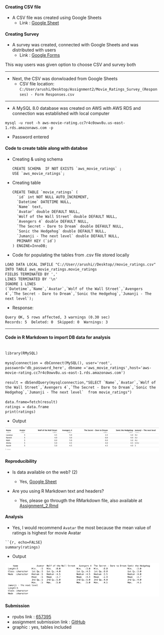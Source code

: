 #### Creating CSV file
- A CSV file was created using Google Sheets
  - Link : [Google Sheet](https://docs.google.com/spreadsheets/d/18ak4byfqrXkBLOweYUkbEacYKbMiJ02OVxWaqHhGmpc/edit?usp=sharing)

#### Creating Survey
- A survey was created, connected with Google Sheets and was distributed with users
  - Link : [Google Forms](https://docs.google.com/forms/d/e/1FAIpQLSddvCEvHNJcVBralIbEUWJ4QsAtLKNgajqnASqqAYjhuiJ35g/viewform?usp=sf_link)

This way users was given option to choose CSV and survey both

---

- Next, the CSV was donwloaded from Google Sheets
  - CSV file location: `C:/User/arushi/Desktop/Assignment2/Movie_Ratings_Survey_(Responses) - Form Responses.csv`

---
- A MySQL 8.0 database was created on AWS with AWS RDS and connection was established with local computer
```
mysql -u root -h aws-movie-rating.cc7r4c0owv8u.us-east-1.rds.amazonaws.com -p 
```
  - Password entered

#### Code to create table along with databse
- Creating & using schema
  ```
  CREATE SCHEMA  IF NOT EXISTS `aws_movie_ratings` ;
  USE `aws_movie_ratings`;
  ```
- Creating table

  ```
  CREATE TABLE `movie_ratings` (
    `id` int NOT NULL AUTO_INCREMENT,
    `Datetime` DATETIME NULL,
    `Name` text,
    `Avatar` double DEFAULT NULL,
    `Wolf of the Wall Street` double DEFAULT NULL,
    `Avengers 4` double DEFAULT NULL,
    `The Secret - Dare to Dream` double DEFAULT NULL,
    `Sonic the Hedgehog` double DEFAULT NULL,
    `Jumanji - The next level` double DEFAULT NULL,
    PRIMARY KEY (`id`)
  ) ENGINE=InnoDB;
  ```

- Code for populating the tables from .csv file stored locally
```
LOAD DATA LOCAL INFILE "C://User//arushi//Desktop//movie_ratings.csv" INTO TABLE aws_movie_ratings.movie_ratings  
FIELDS TERMINATED BY ','
LINES TERMINATED BY '\n'
IGNORE 1 LINES
(`Datetime`,`Name`,`Avatar`,`Wolf of the Wall Street`,`Avengers 4`,`The Secret - Dare to Dream`,`Sonic the Hedgehog`,`Jumanji - The next level`);
```
  - Response:
  ```
  Query OK, 5 rows affected, 3 warnings (0.30 sec)
  Records: 5  Deleted: 0  Skipped: 0  Warnings: 3
  ```
---
#### Code in R Markdown to import DB data for analysis
```

library(RMySQL)

mysqlconnection = dbConnect(MySQL(), user='root', password='db_password_here', dbname ='aws_movie_ratings',host='aws-movie-rating.cc7r4c0owv8u.us-east-1.rds.amazonaws.com')

result = dbSendQuery(mysqlconnection,"SELECT `Name`,`Avatar`,`Wolf of the Wall Street`,`Avengers 4`,`The Secret - Dare to Dream`,`Sonic the Hedgehog`,`Jumanji - The next level`  from movie_ratings")

data.frame=fetch(result)
ratings = data.frame
print(ratings)
```
- Output

![](./images/r_mysql.png)

#### Reproducibility
- Is data available on the web? (2)
  - Yes, [Google Sheet](https://docs.google.com/spreadsheets/d/18ak4byfqrXkBLOweYUkbEacYKbMiJ02OVxWaqHhGmpc/edit?usp=sharing)
  
- Are you using R Markdown text and headers?
  - Yes, please go througth the RMarkdown file, also available at [Assignment_2.Rmd](https://github.com/Araisedtotwo/Assignment2/blob/master/Assignment_2.Rmd)

#### Analysis
- Yes, I would recommend `Avatar` the most because the mean value of ratings is highest for movie Avatar
```
``{r, echo=FALSE}
summary(ratings)
```
- Output

![](./images/mean.png)

#### Submission
- rpubs link :  [657395](https://rpubs.com/Araisedtotwo/657395)
- assignment submission link :  [GitHub](https://github.com/Araisedtotwo/Assignment2)
- graphic : yes, tables included
